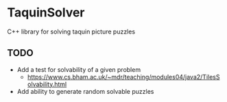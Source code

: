 # TaquinSolver
C++ library for solving taquin picture puzzles

## TODO
* Add a test for solvability of a given problem
    * https://www.cs.bham.ac.uk/~mdr/teaching/modules04/java2/TilesSolvability.html
* Add ability to generate random solvable puzzles
